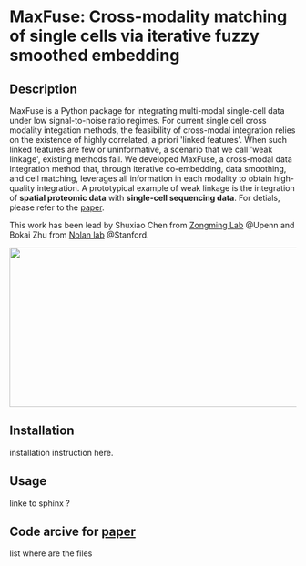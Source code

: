# MaxFuse: Cross-modality matching of single cells via iterative fuzzy smoothed embedding

## Description

MaxFuse is a Python package for integrating multi-modal single-cell data under low signal-to-noise ratio regimes. For current single cell cross modality integation methods, the feasibility of cross-modal integration relies on the existence of highly correlated, a priori 'linked features'.  When such linked features are few or uninformative, a scenario that we call 'weak linkage', existing methods fail.  We developed MaxFuse, a cross-modal data integration method that, through iterative co-embedding, data smoothing, and cell matching, leverages all information in each modality to obtain high-quality integration. A prototypical example of weak linkage is the integration of **spatial proteomic data** with **single-cell sequencing data**. For detials, please refer to the [paper](https://www.biorxiv.org/content/10.1101/2023.01.12.523851v2).

This work has been lead by Shuxiao Chen from [Zongming Lab](http://www-stat.wharton.upenn.edu/~zongming/) @Upenn and Bokai Zhu from [Nolan lab](https://web.stanford.edu/group/nolan/) @Stanford.

<img src="https://github.com/shuxiaoc/maxfuse/blob/main/media/fig1.png" width="800" height="280">

## Installation

installation instruction here.

## Usage

linke to sphinx ?

## Code arcive for [paper](https://www.biorxiv.org/content/10.1101/2023.01.12.523851v2)

list where are the files
